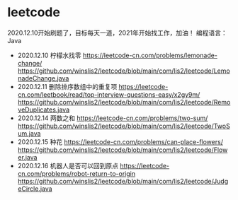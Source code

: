 # leetcode
2020.12.10开始刷题了，目标每天一道，2021年开始找工作，加油！
编程语言：Java
- 2020.12.10 柠檬水找零 https://leetcode-cn.com/problems/lemonade-change/
https://github.com/winslis2/leetcode/blob/main/com/lis2/leetcode/LemonadeChange.java
- 2020.12.11 删除排序数组中的重复项 https://leetcode-cn.com/leetbook/read/top-interview-questions-easy/x2gy9m/
https://github.com/winslis2/leetcode/blob/main/com/lis2/leetcode/RemoveDuplicates.java
- 2020.12.14 两数之和 https://leetcode-cn.com/problems/two-sum/
https://github.com/winslis2/leetcode/blob/main/com/lis2/leetcode/TwoSum.java
- 2020.12.15 种花 https://leetcode-cn.com/problems/can-place-flowers/ 
 https://github.com/winslis2/leetcode/blob/main/com/lis2/leetcode/Flower.java
- 2020.12.16 机器人是否可以回到原点 https://leetcode-cn.com/problems/robot-return-to-origin
https://github.com/winslis2/leetcode/blob/main/com/lis2/leetcode/JudgeCircle.java